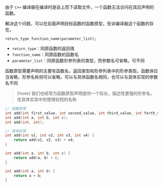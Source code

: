 由于 `C++` 编译器在编译时是自上而下读取文件，一个函数无法访问在其后声明的函数。

解决这个问题，可以在前面声明目标函数的函数原型，告诉编译器这个函数的存在。

`return_type function_name(parameter_list);`
* `return_type`：同原函数的返回值
* `function_name`：同原函数的函数名
* `parameter_list`：同原函数形参列表的类型，而参数名可省略，可不同

函数原型需要声明的主要有函数名，返回类型和形参列表中的形参类型。函数体应当省略，形参名称则可以省略，可以与具体函数名相同，也可以与具体实现的参数名不同

> [!note] 我们也经常为函数原型声明提供一个较长，描述性更强的形参名，在具体实现中则使用较短的名称

```c++
// 函数原型
int add(int first_value, int second_value, int third_value, int forth_value);
int add(int a, int b, int c);
int add(int, int);

// 具体实现
int add(int v1, int v2, int v3, int v4) {
    return add(v1, v2, v3) + v4;
}

int add(int a, int b, int c) {
    return add(a, b) + c;
}

int add(int a, int b) {
    return a + b;
}
```
